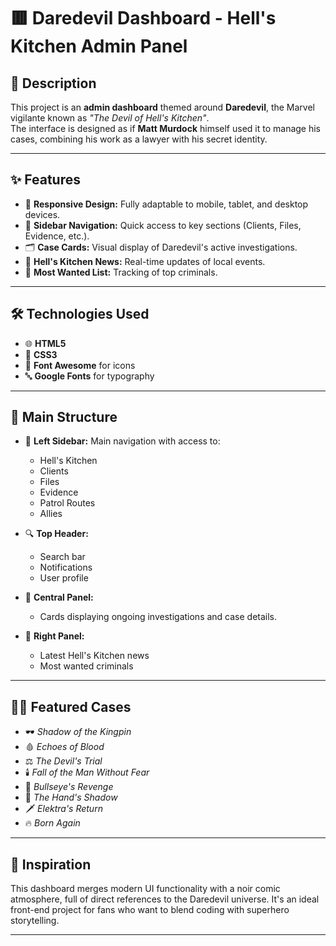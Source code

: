 # 🟥 Daredevil Dashboard - Hell's Kitchen Admin Panel 

## 📝 Description

This project is an **admin dashboard** themed around **Daredevil**, the Marvel vigilante known as *"The Devil of Hell's Kitchen"*.  
The interface is designed as if **Matt Murdock** himself used it to manage his cases, combining his work as a lawyer with his secret identity.

---

## ✨ Features

- 📱 **Responsive Design:** Fully adaptable to mobile, tablet, and desktop devices.  
- 🧭 **Sidebar Navigation:** Quick access to key sections (Clients, Files, Evidence, etc.).  
- 🗂️ **Case Cards:** Visual display of Daredevil's active investigations.  
- 📰 **Hell's Kitchen News:** Real-time updates of local events.  
- 🚨 **Most Wanted List:** Tracking of top criminals.

---

## 🛠️ Technologies Used

- 🌐 **HTML5**  
- 🎨 **CSS3**  
- 🎯 **Font Awesome** for icons  
- 🔤 **Google Fonts** for typography  

---

## 🧱 Main Structure

- 📂 **Left Sidebar:** Main navigation with access to:
  - Hell's Kitchen  
  - Clients  
  - Files  
  - Evidence  
  - Patrol Routes  
  - Allies  

- 🔍 **Top Header:**  
  - Search bar  
  - Notifications  
  - User profile  

- 🧾 **Central Panel:**  
  - Cards displaying ongoing investigations and case details.  

- 📰 **Right Panel:**  
  - Latest Hell's Kitchen news  
  - Most wanted criminals  

---

## 🕵️‍♂️ Featured Cases

- 🕶️ *Shadow of the Kingpin*  
- 🩸 *Echoes of Blood*  
- ⚖️ *The Devil's Trial*  
- 🕯️ *Fall of the Man Without Fear*  
- 🎯 *Bullseye's Revenge*  
- 🐉 *The Hand's Shadow*  
- 🗡️ *Elektra's Return*  
- 🔥 *Born Again*

---

## 🧠 Inspiration

This dashboard merges modern UI functionality with a noir comic atmosphere, full of direct references to the Daredevil universe. It's an ideal front-end project for fans who want to blend coding with superhero storytelling.

---
